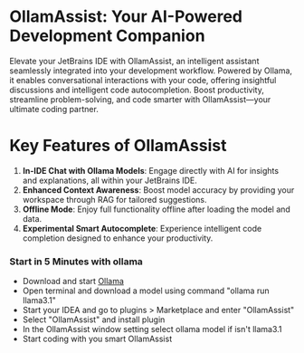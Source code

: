 # OllamAssist: Your AI-Powered Development Companion

Elevate your JetBrains IDE with OllamAssist, an intelligent assistant seamlessly integrated into your development workflow. 
Powered by Ollama, it enables conversational interactions with your code, offering insightful discussions and intelligent code autocompletion.
Boost productivity, streamline problem-solving, and code smarter with OllamAssist—your ultimate coding partner.

# Key Features of OllamAssist

1. **In-IDE Chat with Ollama Models**: Engage directly with AI for insights and explanations, all within your JetBrains IDE.
2. **Enhanced Context Awareness**: Boost model accuracy by providing your workspace through RAG for tailored suggestions.
3. **Offline Mode**: Enjoy full functionality offline after loading the model and data.
4. **Experimental Smart Autocomplete**: Experience intelligent code completion designed to enhance your productivity.


### Start in 5 Minutes with ollama

- Download and start [Ollama](https://ollama.com/download)
- Open terminal and download a model using command "ollama run llama3.1"
- Start your IDEA and go to plugins > Marketplace and enter "OllamAssist"
- Select "OllamAssist" and install plugin
- In the OllamAssist window setting select ollama model if isn't llama3.1
- Start coding with you smart OllamAssist